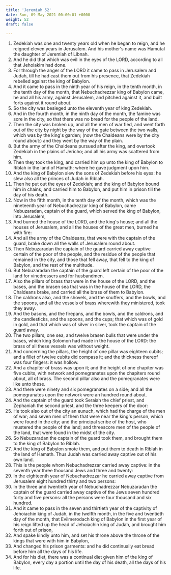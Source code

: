 ```yaml
---
title: 'Jeremiah 52'
date: Sun, 09 May 2021 00:00:01 +0000
weight: 52
draft: false
  
---
```


1. Zedekiah was one and twenty years old when he began to reign, and he reigned eleven years in Jerusalem. And his mother's name was Hamutal the daughter of Jeremiah of Libnah.
2. And he did that which was evil in the eyes of the LORD, according to all that Jehoiakim had done.
3. For through the anger of the LORD it came to pass in Jerusalem and Judah, till he had cast them out from his presence, that Zedekiah rebelled against the king of Babylon.
4. And it came to pass in the ninth year of his reign, in the tenth month, in the tenth day of the month, that Nebuchadrezzar king of Babylon came, he and all his army, against Jerusalem, and pitched against it, and built forts against it round about.
5. So the city was besieged unto the eleventh year of king Zedekiah.
6. And in the fourth month, in the ninth day of the month, the famine was sore in the city, so that there was no bread for the people of the land.
7. Then the city was broken up, and all the men of war fled, and went forth out of the city by night by the way of the gate between the two walls, which was by the king's garden; (now the Chaldeans were by the city round about:) and they went by the way of the plain.
8. But the army of the Chaldeans pursued after the king, and overtook Zedekiah in the plains of Jericho; and all his army was scattered from him.
9. Then they took the king, and carried him up unto the king of Babylon to Riblah in the land of Hamath; where he gave judgment upon him.
10. And the king of Babylon slew the sons of Zedekiah before his eyes: he slew also all the princes of Judah in Riblah.
11. Then he put out the eyes of Zedekiah; and the king of Babylon bound him in chains, and carried him to Babylon, and put him in prison till the day of his death.
12. Now in the fifth month, in the tenth day of the month, which was the nineteenth year of Nebuchadrezzar king of Babylon, came Nebuzaradan, captain of the guard, which served the king of Babylon, into Jerusalem,
13. And burned the house of the LORD, and the king's house; and all the houses of Jerusalem, and all the houses of the great men, burned he with fire:
14. And all the army of the Chaldeans, that were with the captain of the guard, brake down all the walls of Jerusalem round about.
15. Then Nebuzaradan the captain of the guard carried away captive certain of the poor of the people, and the residue of the people that remained in the city, and those that fell away, that fell to the king of Babylon, and the rest of the multitude.
16. But Nebuzaradan the captain of the guard left certain of the poor of the land for vinedressers and for husbandmen.
17. Also the pillars of brass that were in the house of the LORD, and the bases, and the brasen sea that was in the house of the LORD, the Chaldeans brake, and carried all the brass of them to Babylon.
18. The caldrons also, and the shovels, and the snuffers, and the bowls, and the spoons, and all the vessels of brass wherewith they ministered, took they away.
19. And the basons, and the firepans, and the bowls, and the caldrons, and the candlesticks, and the spoons, and the cups; that which was of gold in gold, and that which was of silver in silver, took the captain of the guard away.
20. The two pillars, one sea, and twelve brasen bulls that were under the bases, which king Solomon had made in the house of the LORD: the brass of all these vessels was without weight.
21. And concerning the pillars, the height of one pillar was eighteen cubits; and a fillet of twelve cubits did compass it; and the thickness thereof was four fingers: it was hollow.
22. And a chapiter of brass was upon it; and the height of one chapiter was five cubits, with network and pomegranates upon the chapiters round about, all of brass. The second pillar also and the pomegranates were like unto these.
23. And there were ninety and six pomegranates on a side; and all the pomegranates upon the network were an hundred round about.
24. And the captain of the guard took Seraiah the chief priest, and Zephaniah the second priest, and the three keepers of the door:
25. He took also out of the city an eunuch, which had the charge of the men of war; and seven men of them that were near the king's person, which were found in the city; and the principal scribe of the host, who mustered the people of the land; and threescore men of the people of the land, that were found in the midst of the city.
26. So Nebuzaradan the captain of the guard took them, and brought them to the king of Babylon to Riblah.
27. And the king of Babylon smote them, and put them to death in Riblah in the land of Hamath. Thus Judah was carried away captive out of his own land.
28. This is the people whom Nebuchadrezzar carried away captive: in the seventh year three thousand Jews and three and twenty:
29. In the eighteenth year of Nebuchadrezzar he carried away captive from Jerusalem eight hundred thirty and two persons:
30. In the three and twentieth year of Nebuchadrezzar Nebuzaradan the captain of the guard carried away captive of the Jews seven hundred forty and five persons: all the persons were four thousand and six hundred.
31. And it came to pass in the seven and thirtieth year of the captivity of Jehoiachin king of Judah, in the twelfth month, in the five and twentieth day of the month, that Evilmerodach king of Babylon in the first year of his reign lifted up the head of Jehoiachin king of Judah, and brought him forth out of prison,
32. And spake kindly unto him, and set his throne above the throne of the kings that were with him in Babylon,
33. And changed his prison garments: and he did continually eat bread before him all the days of his life.
34. And for his diet, there was a continual diet given him of the king of Babylon, every day a portion until the day of his death, all the days of his life.
